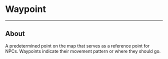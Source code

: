 # Waypoint

___

## About

A predetermined point on the map that serves as a reference point for NPCs. Waypoints indicate their movement pattern or where they should go.
